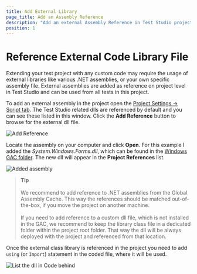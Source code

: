```yaml
---
title: Add External Library 
page_title: Add an Assembly Reference
description: "Add an external Assembly Reference in Test Studio project. How to use an external dll in Test Studio project"
position: 1
---
```

# Reference External Code Library File

Extending your test project with any custom code may require the usage of external libraries like various .NET assemblies, or your own specific assembly file. External assemblies are added as reference on project level in Test Studio and can be used from all tests in this project.

To add an external assembly in the project open the <a href="/features/project-settings/script-options" target="_blank">Project Settings -> Script tab</a>. The Test Studio related dlls are referenced by default and you can see these listed in this window. Click the __Add Reference__ button to browse for the external dll file.

![Add Reference][2]

Locate the assembly on your computer and click **Open**. For this example I added the _System.Windows.Forms.dll_, which can be found in the <a href="https://docs.microsoft.com/en-us/dotnet/framework/app-domains/gac" target="_blank">Windows GAC folder</a>. The new dll will appear in the **Project References** list.

![Added assembly][3]

> __Tip__
><br>
><br>
> We recommend to add reference to .NET assemblies from the Global Assembly Cache. This way the references should be matched out-of-the-box, if you move the project on another machine.
><br>
><br>
> If you need to add reference to a custom dll file, which is not installed in the GAC, we recommend to keep the library class file in a dedicated folder within the project root folder. That way the dll will be always deployed with the project and referenced from that location.

Once the external class library is referenced in the project you need to add `using` (or `Import`) statement in the coded file, where it will be used.

![List the dll in Code behind][5]

[2]: /img/advanced-topics/coded-steps/add-assembly-reference/fig2.png
[3]: /img/advanced-topics/coded-steps/add-assembly-reference/fig3.png
[5]: /img/advanced-topics/coded-steps/add-assembly-reference/fig5.png